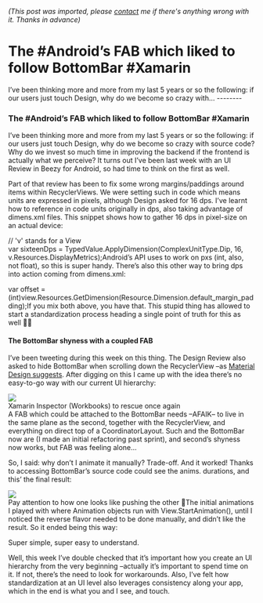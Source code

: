 *(This post was imported, please [contact](#/contact) me if there's anything wrong with it. Thanks in advance)*

  # The #Android’s FAB which liked to follow BottomBar #Xamarin

   I’ve been thinking more and more from my last 5 years or so the following: if our users just touch Design, why do we become so crazy with…   --------
  
### The #Android’s FAB which liked to follow BottomBar #Xamarin

I’ve been thinking more and more from my last 5 years or so the following: if our users just touch Design, why do we become so crazy with source code? Why do we invest so much time in improving the backend if the frontend is actually what we perceive? It turns out I’ve been last week with an UI Review in Beezy for Android, so had time to think on the first as well.

Part of that review has been to fix some wrong margins/paddings around items within RecyclerViews. We were setting such in code which means units are expressed in pixels, although Design asked for 16 dps. I’ve learnt how to reference in code units originally in dps, also taking advantage of dimens.xml files. This snippet shows how to gather 16 dps in pixel-size on an actual device:

// 'v' stands for a View  
var sixteenDps = TypedValue.ApplyDimension(ComplexUnitType.Dip, 16, v.Resources.DisplayMetrics);Android’s API uses to work on pxs (int, also, not float), so this is super handy. There’s also this other way to bring dps into action coming from dimens.xml:

var offset = (int)view.Resources.GetDimension(Resource.Dimension.default_margin_padding);If you mix both above, you have that. This stupid thing has allowed to start a standardization process heading a single point of truth for this as well 👌🏼

#### The BottomBar shyness with a coupled FAB

I’ve been tweeting during this week on this thing. The Design Review also asked to hide BottomBar when scrolling down the RecyclerView –as [Material Design suggests](https://material.io/guidelines/components/bottom-navigation.html#bottom-navigation-behavior). After digging on this I came up with the idea there’s no easy-to-go way with our current UI hierarchy:

  
![](https://cdn-images-1.medium.com/max/1000/1*rP3mHI0tOOds53QlT9AIww.png)  
Xamarin Inspector (Workbooks) to rescue once again  
A FAB which could be attached to the BottomBar needs –AFAIK– to live in the same plane as the second, together with the RecyclerView, and everything on direct top of a CoordinatorLayout. Such and the BottomBar now are (I made an initial refactoring past sprint), and second’s shyness now works, but FAB was feeling alone…

So, I said: why don’t I animate it manually? Trade-off. And it worked! Thanks to accessing BottomBar’s source code could see the anims. durations, and this’ the final result:

![](https://cdn-images-1.medium.com/max/800/1*r36D_mUE1Q9f44qI--jLhg.gif)  
Pay attention to how one looks like pushing the other 🤠The initial animations I played with where Animation objects run with View.StartAnimation(), until I noticed the reverse flavor needed to be done manually, and didn’t like the result. So it ended being this way:

Super simple, super easy to understand.

Well, this week I’ve double checked that it’s important how you create an UI hierarchy from the very beginning –actually it’s important to spend time on it. If not, there’s the need to look for workarounds. Also, I’ve felt how standardization at an UI level also leverages consistency along your app, which in the end is what you and I see, and touch.